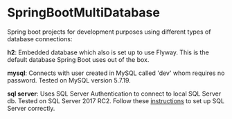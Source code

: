# SpringBootMultiDatabase
Spring boot projects for development purposes using different types of database connections: 

<b>h2</b>: 
Embedded database which also is set up to use Flyway. This is the default database Spring Boot uses out of the box.

<b>mysql</b>: 
Connects with user created in MySQL called 'dev' whom requires no password. Tested on MySQL version 5.7.19.

<b>sql server</b>: 
Uses SQL Server Authentication to connect to local SQL Server db. Tested on SQL Server 2017 RC2. Follow these <a href="https://docs.microsoft.com/en-us/sql/database-engine/configure-windows/change-server-authentication-mode#SSMSProcedureinstructions">instructions</a> to set up SQL Server correctly.
